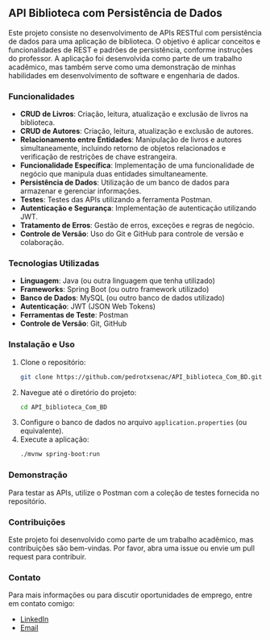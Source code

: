 ## API Biblioteca com Persistência de Dados

Este projeto consiste no desenvolvimento de APIs RESTful com persistência de dados para uma aplicação de biblioteca. O objetivo é aplicar conceitos e funcionalidades de REST e padrões de persistência, conforme instruções do professor. A aplicação foi desenvolvida como parte de um trabalho acadêmico, mas também serve como uma demonstração de minhas habilidades em desenvolvimento de software e engenharia de dados.

### Funcionalidades

- **CRUD de Livros**: Criação, leitura, atualização e exclusão de livros na biblioteca.
- **CRUD de Autores**: Criação, leitura, atualização e exclusão de autores.
- **Relacionamento entre Entidades**: Manipulação de livros e autores simultaneamente, incluindo retorno de objetos relacionados e verificação de restrições de chave estrangeira.
- **Funcionalidade Específica**: Implementação de uma funcionalidade de negócio que manipula duas entidades simultaneamente.
- **Persistência de Dados**: Utilização de um banco de dados para armazenar e gerenciar informações.
- **Testes**: Testes das APIs utilizando a ferramenta Postman.
- **Autenticação e Segurança**: Implementação de autenticação utilizando JWT.
- **Tratamento de Erros**: Gestão de erros, exceções e regras de negócio.
- **Controle de Versão**: Uso do Git e GitHub para controle de versão e colaboração.

### Tecnologias Utilizadas

- **Linguagem**: Java (ou outra linguagem que tenha utilizado)
- **Frameworks**: Spring Boot (ou outro framework utilizado)
- **Banco de Dados**: MySQL (ou outro banco de dados utilizado)
- **Autenticação**: JWT (JSON Web Tokens)
- **Ferramentas de Teste**: Postman
- **Controle de Versão**: Git, GitHub

### Instalação e Uso

1. Clone o repositório:
   ```sh
   git clone https://github.com/pedrotxsenac/API_biblioteca_Com_BD.git
   ```
2. Navegue até o diretório do projeto:
   ```sh
   cd API_biblioteca_Com_BD
   ```
3. Configure o banco de dados no arquivo `application.properties` (ou equivalente).
4. Execute a aplicação:
   ```sh
   ./mvnw spring-boot:run
   ```

### Demonstração

Para testar as APIs, utilize o Postman com a coleção de testes fornecida no repositório.

### Contribuições

Este projeto foi desenvolvido como parte de um trabalho acadêmico, mas contribuições são bem-vindas. Por favor, abra uma issue ou envie um pull request para contribuir.

### Contato

Para mais informações ou para discutir oportunidades de emprego, entre em contato comigo:
- [LinkedIn](https://www.linkedin.com/in/pedro-liu/)
- [Email](mailto:pedro.tx2001@gmail.com)
